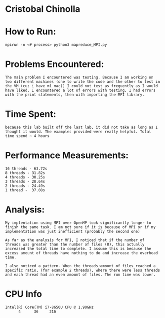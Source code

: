 # Cristobal Chinolla

# How to Run:

    mpirun -n <# process> python3 mapreduce_MPI.py

# Problems Encountered:

    The main problem I encountered was testing. Because I am working on two different machines (one to write the code and the other to test in the VM (cuz i have m1 mac)) I could not test as frequently as I would have liked. I encountered a lot of errors with testing, I had errors with the print statements, then with importing the MPI library. 



# Time Spent:

    because this lab built off the last lab, it did not take as long as I thought it would. The examples provided were really helpful. Total time spend ~ 4 hours


# Performance Measurements: 

    16 threads - 63.72s
    8 threads - 31.82s
    4 threads - 30.25s
    3 threads - 28.64s
    2 threads - 24.49s
    1 thread -  37.08s

# Analysis:

    My implentation using MPI over OpenMP took significantly longer to finish the same task. I am not sure if it is because of MPI or if my implementation was just inefficient (probably the second one)

    As far as the analysis for MPI, I noticed that if the number of threads was greater than the number of files (8), this actually increased the total time to complete. I assume this is because the excess amount of threads have nothing to do and increase the overhead time.

    I also noticed a pattern. When the threads:amount of files reached a specific ratio, (for example 2 threads), where there were less threads and each thread had an even amount of files. The run time was lower.

# CPU Info

    Intel(R) Core(TM) i7-8650U CPU @ 1.90GHz
          4      36     216

